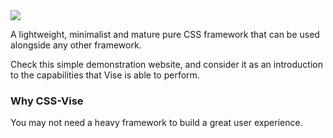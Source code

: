 <img src="http://appforgelab.com/banner3.svg"/>

A lightweight, minimalist and mature pure CSS framework that can be used alongside any other framework.

Check this simple demonstration website, and consider it as an introduction to the capabilities that Vise is able to perform. 

### Why CSS-Vise

You may not need a heavy framework to build a great user experience. 
